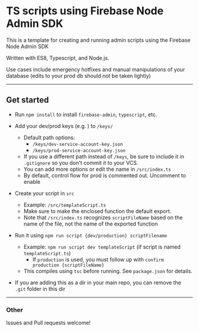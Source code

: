# TS scripts using Firebase Node Admin SDK

This is a template for creating and running admin scripts using the Firebase Node Admin SDK

Written with ES8, Typescript, and Node.js.

Use cases include emergency hotfixes and manual manipulations of your database (edits to your prod db should not be taken lightly)

--- 
## Get started

- Run `npm install` to install `firebase-admin`, `typescript`, etc.
- Add your dev/prod keys (e.g. ) to `/keys/`
    - Default path options:
        - `/keys/dev-service-account-key.json`
        - `/keys/prod-service-account-key.json`
    - If you use a different path instead of `/keys`, be sure to include it in `.gitignore` so you don't commit it to your VCS.
    - You can add more options or edit the name in `/src/index.ts`
    - By default, control flow for prod is commented out. Uncomment to enable

- Create your script in `src` 
    - Example: `/src/templateScript.ts`
    - Make sure to make the enclosed function the default export.
    - Note that `/src/index.ts` recognizes `scriptFileName` based on the name of the file, not the name of the exported function

- Run it using `npm run script {dev/production} scriptFilename`
    - Example: `npm run script dev templateScript` (if script is named `templateScript.ts`)
        - If `production` is used, you must follow up with `confirm production {scriptFileName}`
    - This compiles using `tsc` before running. See `package.json` for details.

- If you are adding this as a dir in your main repo, you can remove the `.git` folder in this dir

--- 
### Other

Issues and Pull requests welcome!